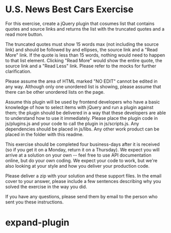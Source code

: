 # U.S. News Best Cars Exercise

For this exercise, create a jQuery plugin that cosumes list that contains quotes 
and source links and returns the list with the truncated quotes and a read more button.

The truncated quotes must show 15 words max (not including the source link) and should 
be followed by and ellipses, the source link and a "Read More" link. If the quote is less 
than 15 words, nothing would need to happen to that list element. Clicking "Read More" 
would show the entire quote, the source link and a "Read Less" link. Please refer to the 
mocks for further clarification.

Please assume the area of HTML marked "NO EDIT" cannot be edited in any way. Although only
one unordered list is showing, please assume that there can be other unordered lists on the page.

Assume this plugin will be used by frontend developers who have a basic
knowledge of how to select items with jQuery and run a plugin against them; the
plugin should be delivered in a way that these developers are able to
understand how to use it immediately. Please place the plugin code in
js/plugins.js and your code to call the plugin in js/scripts.js. Any
dependencies should be placed in js/libs. Any other work product can be placed
in the folder with this readme.

This exercise should be completed four business-days after it is received (so
if you get it on a Monday, return it on a Thursday). We expect you will arrive
at a solution on your own -- feel free to use API documentation online, but do
your own coding. We expect your code to work, but we're also looking at your
style and how you deliver your production code.

Please deliver a zip with your solution and these support files. In the email
cover to your answer, please include a few sentences describing why you solved
the exercise in the way you did.

If you have any questions, please send them by email
to the person who sent you these instructions.
# expand-plugin
